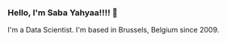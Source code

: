 ###  Hello, I'm Saba Yahyaa!!!! :wave:

I'm a Data Scientist. I'm based in Brussels, Belgium since 2009. 
